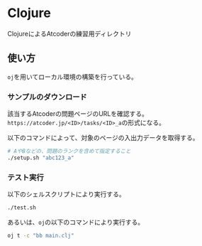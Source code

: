 # Clojure

ClojureによるAtcoderの練習用ディレクトリ

## 使い方

`oj`を用いてローカル環境の構築を行っている。

### サンプルのダウンロード

該当するAtcoderの問題ページのURLを確認する。
`https://atcoder.jp/<ID>/tasks/<ID>_a`の形式になる。

以下のコマンドによって、対象のページの入出力データを取得する。

```sh
# AやBなどの、問題のランクを含めて指定すること
./setup.sh "abc123_a"
```

### テスト実行

以下のシェルスクリプトにより実行する。

```sh
./test.sh
```

あるいは、`oj`の以下のコマンドにより実行する。

```sh
oj t -c "bb main.clj"
```

